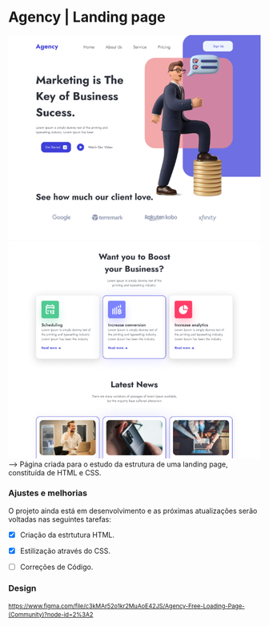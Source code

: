 # Agency | Landing page

<div style="{display: flex}">
<img src="https://github.com/gislaineamaro/agency-landing-page/blob/main/src/assets/print_page01.png" alt="imagem de exemplo da aparência da página" style="{width: 300px; height: 300px;}">
<img src="https://github.com/gislaineamaro/agency-landing-page/blob/main/src/assets/print_page02.png" alt="imagem de exemplo da aparência da página" style="{width: 300px; height: 300px;}">
</div>
--> Página criada para o estudo da estrutura de uma landing page, constituída de HTML e CSS.

### Ajustes e melhorias

O projeto ainda está em desenvolvimento e as próximas atualizações serão voltadas nas seguintes tarefas:

- [x] Criação da estrtutura HTML.
- [x] Estilização através do CSS.
- [ ] Correções de Código.


### Design
<small>https://www.figma.com/file/c3kMAr52o1kr2MuAoE42JS/Agency-Free-Loading-Page-(Community)?node-id=2%3A2</small>
